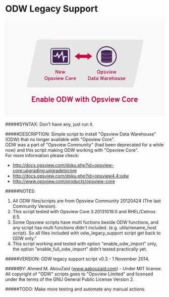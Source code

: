 ODW Legacy Support
==================

![Alt text](Eenable_ODW_with_Opsview_Core.png?raw=true "Eenable ODW with Opsview Core")

#####SYNTAX:
Don't have any, just run it.

#####DESCRIPTION:
Simple script to install "Opsview Data Warehouse" (ODW) that no longer available with "Opsview Core".<br>
ODW was a part of "Opsview Community" (had been deprecated for a while now) and this script making ODW working with "Opsview Core".<br>
For more information please check:<br>
- http://docs.opsview.com/doku.php?id=opsview-core:upgrading:upgradetocore<br>
- http://docs.opsview.com/doku.php?id=opsview4.4:odw<br>
- http://www.opsview.com/products/opsview-core<br>

#####NOTES:
1. All ODW files/scripts are from Opsview Community 20120424 (The last Community Version).<br>
2. This script tested with Opsview Core 3.20131016.0 and RHEL/Cetnos 6.5.<br>
3. Some Opsview scripts have multi fuctions beside ODW functions, and any script has multi functions didn't included. (e.g. utils/rename_host script). So all files included with odw_legacy_support script get back to ODW only."<br>
4. This script working and tested with option "enable_odw_import" only, the option "enable_full_odw_import" didn't tested practically yet.<br>

#####VERSION:
ODW legacy support script v0.3 - 1 November 2014.

#####BY:
Ahmed M. AbouZaid (www.aabouzaid.com) - Under MIT license.<br>
All copyright of "ODW" scripts goes to "Opsview Limited" and licensed under the terms of the GNU General Public License Version 2.<br>

#####TODO:
Make more testing and automate any manual actions.

